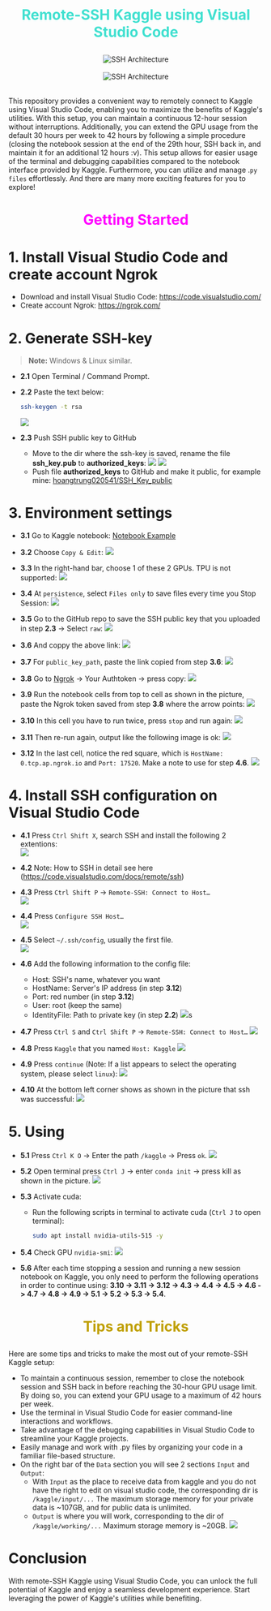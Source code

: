 # <font color="turquoise"> <p style="text-align:center"> Remote-SSH Kaggle using Visual Studio Code </p> </font>


<div align="center">
    <img src="imgs/architecture_ssh.png" alt="SSH Architecture">
</div>
<br>

<div align="center">
    <img src="imgs/vscode_ssh_screen.png" alt="SSH Architecture">
</div>

<br>

This repository provides a convenient way to remotely connect to Kaggle using Visual Studio Code, enabling you to maximize the benefits of Kaggle's utilities. With this setup, you can maintain a continuous 12-hour session without interruptions. Additionally, you can extend the GPU usage from the default 30 hours per week to 42 hours by following a simple procedure (closing the notebook session at the end of the 29th hour, SSH back in, and maintain it for an additional 12 hours :v). This setup allows for easier usage of the terminal and debugging capabilities compared to the notebook interface provided by Kaggle. Furthermore, you can utilize and manage .`py files` effortlessly. And there are many more exciting features for you to explore!
<br>

# <font color="magenta"> <p style="text-align:center"> Getting Started </p> </font>


# 1. Install Visual Studio Code and create account Ngrok

- Download and install Visual Studio Code: https://code.visualstudio.com/ 
- Create account Ngrok: https://ngrok.com/

# 2. Generate SSH-key


> **Note:** Windows & Linux similar.

- **2.1** Open Terminal / Command Prompt.

- **2.2** Paste the text below:
    ```bash
    ssh-keygen -t rsa
    ```
    ![](imgs/generate_ssh_key.png)


- **2.3** Push SSH public key to GitHub
    - Move to the dir where the ssh-key is saved, rename the file **ssh_key.pub** to **authorized_keys**:
    ![](imgs/rename_to_authorized_keys_1.png)
    ![](imgs/rename_to_authorized_keys_2.png)
    - Push file **authorized_keys** to GitHub and make it public, for example mine: [hoangtrung020541/SSH_Key_public](https://github.com/hoangtrung020541/SSH_Key_public)

# 3. Environment settings

- **3.1** Go to Kaggle notebook: [Notebook Example](https://www.kaggle.com/hongtrung/ssh-kaggle-visualstudiocode)

- **3.2** Choose `Copy & Edit`:
    ![](imgs/coppy_notebook.png)

- **3.3** In the right-hand bar, choose 1 of these 2 GPUs. TPU is not supported:
    ![](imgs/choose_gpu.png)

- **3.4** At `persistence`, select `Files only` to save files every time you Stop Session:
    ![](imgs/persistence.png)


- **3.5** Go to the GitHub repo to save the SSH public key that you uploaded in step **2.3** -> Select `raw`:
    ![](imgs/choose_row.png)

- **3.6** And coppy the above link:
    ![](imgs/choose_link.png)

- **3.7** For `public_key_path`, paste the link copied from step **3.6**:
    ![](imgs/public_key_path.png)


- **3.8** Go to [Ngrok](https://ngrok.com/) -> Your Authtoken -> press copy:
    ![](imgs/get_ngork.png)

- **3.9** Run the notebook cells from top to cell as shown in the picture, paste the Ngrok token saved from step **3.8** where the arrow points:
    ![](imgs/add_ngrok_token.png)

- **3.10** In this cell you have to run twice, press `stop` and run again:
    ![](imgs/run_bash_1.png)

- **3.11** Then re-run again, output like the following image is ok:
    ![](imgs/run_bash_2.png)

- **3.12** In the last cell, notice the red square, which is `HostName: 0.tcp.ap.ngrok.io` and `Port: 17520`. Make a note to use for step **4.6**.
    ![](imgs/last_cell.png)

# 4. Install SSH configuration on Visual Studio Code

- **4.1** Press `Ctrl Shift X`, search SSH and install the following 2 extentions:\
    ![](imgs/ssh_extention.png)

- **4.2** Note: How to SSH in detail see here (https://code.visualstudio.com/docs/remote/ssh)

- **4.3** Press `Ctrl Shift P` -> `Remote-SSH: Connect to Host…`\
    ![](imgs/remote_ssh.png)

- **4.4** Press `Configure SSH Host…`\
    ![](imgs/choose_config.png)

- **4.5** Select `~/.ssh/config`, usually the first file.\
    ![](imgs/choose_config_file.png)

- **4.6** Add the following information to the config file:
    - Host: SSH's name, whatever you want
    - HostName: Server's IP address (in step **3.12**)
    - Port: red number (in step **3.12**)
    - User: root (keep the same)
    - IdentityFile: Path to private key (in step **2.2**)
    ![](imgs/config_screen.png)s

- **4.7** Press `Ctrl S` and `Ctrl Shift P` -> `Remote-SSH: Connect to Host…`
    ![](imgs/remote_ssh.png)

- **4.8** Press `Kaggle` that you named `Host: Kaggle`
    ![](imgs/connect_ssh.png)

- **4.9** Press `continue` (Note: If a list appears to select the operating system, please select `linux`):
    ![](imgs/press_continue.png)

- **4.10** At the bottom left corner shows as shown in the picture that ssh was successful:
    ![](imgs/connected.png)

# 5. Using

- **5.1** Press `Ctrl K O` -> Enter the path `/kaggle` -> Press `ok`.
    ![](imgs/choose_dir.png)

- **5.2** Open terminal press `Ctrl J` -> enter `conda init` -> press kill as shown in the picture.
    ![](imgs/kill_conda_init.png)


- **5.3** Activate cuda:
    <!-- - Run the following scripts in terminal to install cuda (`Ctrl J` to open terminal):
        ```bash
        cd /kaggle/working/remote-ssh-kaggle-vscode
        bash install_cuda.sh
        ```
    - Select language and press OK as shown in the picture:
    ![](imgs/cuda_config_language.png) -->

    - Run the following scripts in terminal to activate cuda (`Ctrl J` to open terminal):
        ```bash
        sudo apt install nvidia-utils-515 -y
        ```


- **5.4** Check GPU `nvidia-smi`:
    ![](imgs/check_gpu.png)


- **5.6** After each time stopping a session and running a new session notebook on Kaggle, you only need to perform the following operations in order to continue using: **3.10 -> 3.11 -> 3.12 -> 4.3 -> 4.4 -> 4.5 -> 4.6 -> 4.7 -> 4.8 -> 4.9 -> 5.1 -> 5.2 -> 5.3 -> 5.4**.



# <font color="clay"> <p style="text-align:center"> Tips and Tricks </p> </font>

Here are some tips and tricks to make the most out of your remote-SSH Kaggle setup:
- To maintain a continuous session, remember to close the notebook session and SSH back in before reaching the 30-hour GPU usage limit. By doing so, you can extend your GPU usage to a maximum of 42 hours per week.
- Use the terminal in Visual Studio Code for easier command-line interactions and workflows.
- Take advantage of the debugging capabilities in Visual Studio Code to streamline your Kaggle projects.
- Easily manage and work with .py files by organizing your code in a familiar file-based structure.
- On the right bar of the `Data` section you will see 2 sections `Input` and `Output`:
    - With `Input` as the place to receive data from kaggle and you do not have the right to edit on visual studio code, the corresponding dir is `/kaggle/input/...` The maximum storage memory for your private data is ~107GB, and for public data is unlimited.
    - `Output` is where you will work, corresponding to the dir of `/kaggle/working/...` Maximum storage memory is ~20GB.
    ![](imgs/file_relationship.png)


# Conclusion
With remote-SSH Kaggle using Visual Studio Code, you can unlock the full potential of Kaggle and enjoy a seamless development experience. Start leveraging the power of Kaggle's utilities while benefiting.
